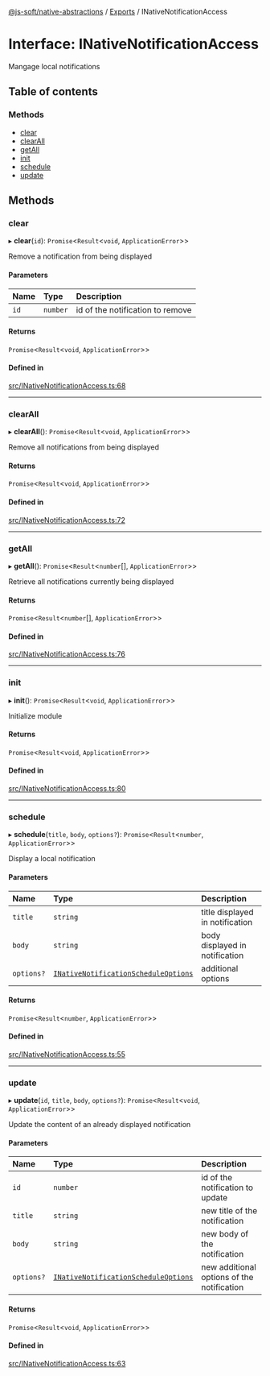 [@js-soft/native-abstractions](../README.md) / [Exports](../modules.md) / INativeNotificationAccess

# Interface: INativeNotificationAccess

Mangage local notifications

## Table of contents

### Methods

-   [clear](INativeNotificationAccess.md#clear)
-   [clearAll](INativeNotificationAccess.md#clearall)
-   [getAll](INativeNotificationAccess.md#getall)
-   [init](INativeNotificationAccess.md#init)
-   [schedule](INativeNotificationAccess.md#schedule)
-   [update](INativeNotificationAccess.md#update)

## Methods

### clear

▸ **clear**(`id`): `Promise`<`Result`<`void`, `ApplicationError`\>\>

Remove a notification from being displayed

#### Parameters

| Name | Type     | Description                      |
| :--- | :------- | :------------------------------- |
| `id` | `number` | id of the notification to remove |

#### Returns

`Promise`<`Result`<`void`, `ApplicationError`\>\>

#### Defined in

[src/INativeNotificationAccess.ts:68](https://github.com/js-soft/ts-native-access/blob/68cf98a/packages/abstractions/src/INativeNotificationAccess.ts#L68)

---

### clearAll

▸ **clearAll**(): `Promise`<`Result`<`void`, `ApplicationError`\>\>

Remove all notifications from being displayed

#### Returns

`Promise`<`Result`<`void`, `ApplicationError`\>\>

#### Defined in

[src/INativeNotificationAccess.ts:72](https://github.com/js-soft/ts-native-access/blob/68cf98a/packages/abstractions/src/INativeNotificationAccess.ts#L72)

---

### getAll

▸ **getAll**(): `Promise`<`Result`<`number`[], `ApplicationError`\>\>

Retrieve all notifications currently being displayed

#### Returns

`Promise`<`Result`<`number`[], `ApplicationError`\>\>

#### Defined in

[src/INativeNotificationAccess.ts:76](https://github.com/js-soft/ts-native-access/blob/68cf98a/packages/abstractions/src/INativeNotificationAccess.ts#L76)

---

### init

▸ **init**(): `Promise`<`Result`<`void`, `ApplicationError`\>\>

Initialize module

#### Returns

`Promise`<`Result`<`void`, `ApplicationError`\>\>

#### Defined in

[src/INativeNotificationAccess.ts:80](https://github.com/js-soft/ts-native-access/blob/68cf98a/packages/abstractions/src/INativeNotificationAccess.ts#L80)

---

### schedule

▸ **schedule**(`title`, `body`, `options?`): `Promise`<`Result`<`number`, `ApplicationError`\>\>

Display a local notification

#### Parameters

| Name       | Type                                                                          | Description                     |
| :--------- | :---------------------------------------------------------------------------- | :------------------------------ |
| `title`    | `string`                                                                      | title displayed in notification |
| `body`     | `string`                                                                      | body displayed in notification  |
| `options?` | [`INativeNotificationScheduleOptions`](INativeNotificationScheduleOptions.md) | additional options              |

#### Returns

`Promise`<`Result`<`number`, `ApplicationError`\>\>

#### Defined in

[src/INativeNotificationAccess.ts:55](https://github.com/js-soft/ts-native-access/blob/68cf98a/packages/abstractions/src/INativeNotificationAccess.ts#L55)

---

### update

▸ **update**(`id`, `title`, `body`, `options?`): `Promise`<`Result`<`void`, `ApplicationError`\>\>

Update the content of an already displayed notification

#### Parameters

| Name       | Type                                                                          | Description                                |
| :--------- | :---------------------------------------------------------------------------- | :----------------------------------------- |
| `id`       | `number`                                                                      | id of the notification to update           |
| `title`    | `string`                                                                      | new title of the notification              |
| `body`     | `string`                                                                      | new body of the notification               |
| `options?` | [`INativeNotificationScheduleOptions`](INativeNotificationScheduleOptions.md) | new additional options of the notification |

#### Returns

`Promise`<`Result`<`void`, `ApplicationError`\>\>

#### Defined in

[src/INativeNotificationAccess.ts:63](https://github.com/js-soft/ts-native-access/blob/68cf98a/packages/abstractions/src/INativeNotificationAccess.ts#L63)
